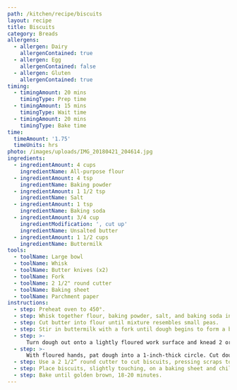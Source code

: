 ```yaml
---
path: /kitchen/recipe/biscuits
layout: recipe
title: Biscuits
category: Breads
allergens:
  - allergen: Dairy
    allergenContained: true
  - allergen: Egg
    allergenContained: false
  - allergen: Gluten
    allergenContained: true
timing:
  - timingAmount: 20 mins
    timingType: Prep time
  - timingAmount: 15 mins
    timingType: Wait time
  - timingAmount: 20 mins
    timingType: Bake time
time:
  timeAmount: '1.75'
  timeUnits: hrs
photo: /images/uploads/IMG_20180421_204614.jpg
ingredients:
  - ingredientAmount: 4 cups
    ingredientName: All-purpose flour
  - ingredientAmount: 4 tsp
    ingredientName: Baking powder
  - ingredientAmount: 1 1/2 tsp
    ingredientName: Salt
  - ingredientAmount: 1 tsp
    ingredientName: Baking soda
  - ingredientAmount: 3/4 cup
    ingredientModification: ', cut up'
    ingredientName: Unsalted butter
  - ingredientAmount: 1 1/2 cups
    ingredientName: Buttermilk
tools:
  - toolName: Large bowl
  - toolName: Whisk
  - toolName: Butter knives (x2)
  - toolName: Fork
  - toolName: 2 1/2" round cutter
  - toolName: Baking sheet
  - toolName: Parchment paper
instructions:
  - step: Preheat oven to 450°.
  - step: Whisk together flour, baking powder, salt, and baking soda in a large bowl.
  - step: Cut butter into flour until mixture resembles small peas.
  - step: Stir in buttermilk with a fork until dough begins to form a ball.
  - step: >-
      Turn dough out onto a lightly floured work surface and knead 2 or 3 times, gradually adding additional flour as needed to prevent sticking.
  - step: >-
      With floured hands, pat dough into a 1-inch-thick circle. Cut dough into fourths and stack them on top of each other. Roll stacked dough into a 1-inch-thick circle. Repeat this procedure 3 more times.
  - step: Use a 2 1/2” round cutter to cut biscuits, pressing scraps together once.
  - step: Place biscuits, slightly touching, on a baking sheet and chill for 15 minutes.
  - step: Bake until golden brown, 18-20 minutes.
---
```

